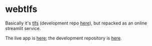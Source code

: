 # webtlfs

Basically it's [tlfs](https://pypi.org/project/tlfs/) (development repo [here](https://github.com/lbraglia/tlfs)), but repacked as
an online streamlit service.

The live app is [here](https://webtlfs.streamlit.app); the
development repository is [here](https://github.com/lbraglia/webtlfs).


